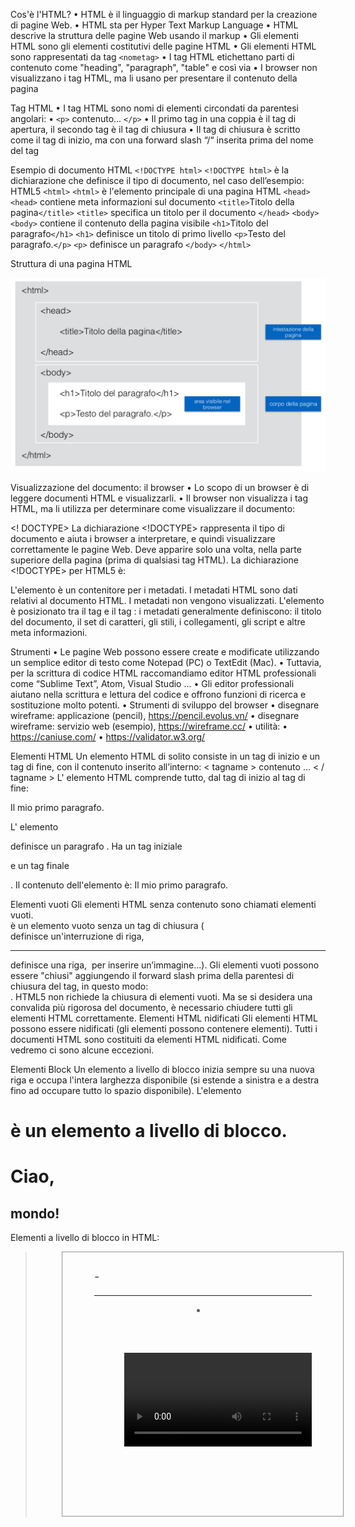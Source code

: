 Cos'è l'HTML?
• HTML è il linguaggio di markup standard per la creazione di pagine
Web.
• HTML sta per Hyper Text Markup Language
• HTML descrive la struttura delle pagine Web usando il markup
• Gli elementi HTML sono gli elementi costitutivi delle pagine HTML
• Gli elementi HTML sono rappresentati da tag `<nometag>`
• I tag HTML etichettano parti di contenuto come "heading", "paragraph",
"table" e così via
• I browser non visualizzano i tag HTML, ma li usano per presentare il
contenuto della pagina

Tag HTML
• I tag HTML sono nomi di elementi circondati da
parentesi angolari:
• `<p>` contenuto... `</p>`
• Il primo tag in una coppia è il tag di apertura, il
secondo tag è il tag di chiusura
• Il tag di chiusura è scritto come il tag di inizio, ma
con una forward slash “/“ inserita prima del nome
del tag

Esempio di documento HTML
`<!DOCTYPE html>` `<!DOCTYPE html>` è la dichiarazione che definisce
il tipo di documento, nel caso dell’esempio: HTML5
`<html>` `<html>` è l'elemento principale di una pagina HTML
`<head>`
`<head>` contiene meta informazioni sul documento
`<title>`Titolo della pagina`</title>`
`<title>` specifica un titolo per il documento
`</head>`
`<body>`
`<body>` contiene il contenuto della pagina visibile
`<h1>`Titolo del paragrafo`</h1>` `<h1>` definisce un titolo di primo livello
`<p>`Testo del paragrafo.`</p>` `<p>` definisce un paragrafo
`</body>`
`</html>`

Struttura di una pagina HTML

![struttura](img/strutturaHTML5.png)

Visualizzazione del documento: il browser
• Lo scopo di un browser è di leggere documenti HTML e visualizzarli.
• Il browser non visualizza i tag HTML, ma li utilizza per determinare come
visualizzare il documento:

<! DOCTYPE>
La dichiarazione <!DOCTYPE> rappresenta il tipo di documento e aiuta i browser a interpretare,
e quindi visualizzare correttamente le pagine Web.
Deve apparire solo una volta, nella parte superiore della pagina (prima di qualsiasi tag HTML).
La dichiarazione <!DOCTYPE> per HTML5 è:
<!DOCTYPE html>

<head>
L'elemento <head> è un contenitore per i metadati. I metadati HTML
sono dati relativi al documento HTML. I metadati non vengono
visualizzati.
L'elemento <head> è posizionato tra il tag <html> e il tag <body>:
<!DOCTYPE html>
<html>
<head>
<title>La mia pagina web</title>
<meta charset = "UTF-8">
</head>
<body>
i metadati generalmente definiscono: il titolo del documento, il set di
caratteri, gli stili, i collegamenti, gli script e altre meta informazioni.

Strumenti
• Le pagine Web possono essere create e modificate utilizzando un semplice editor di testo
come Notepad (PC) o TextEdit (Mac).
• Tuttavia, per la scrittura di codice HTML raccomandiamo editor HTML professionali come
“Sublime Text”, Atom, Visual Studio ...
• Gli editor professionali aiutano nella scrittura e lettura del codice e offrono funzioni di ricerca e
sostituzione molto potenti.
• Strumenti di sviluppo del browser
• disegnare wireframe: applicazione (pencil), https://pencil.evolus.vn/
• disegnare wireframe: servizio web (esempio), https://wireframe.cc/
• utilità:
• https://caniuse.com/
• https://validator.w3.org/

Elementi HTML
Un elemento HTML di solito consiste in un tag di inizio e un tag di
fine, con il contenuto inserito all’interno:
< tagname > contenuto ... < / tagname >
L' elemento HTML comprende tutto, dal tag di inizio al tag di fine:
<p> Il mio primo paragrafo. </p>
L' elemento <p> definisce un paragrafo . Ha un tag iniziale <p> e
un tag finale </p>.
Il contenuto dell'elemento è: Il mio primo paragrafo.

Elementi vuoti
Gli elementi HTML senza contenuto sono chiamati elementi vuoti.
<br> è un elemento vuoto senza un tag di chiusura (<br> definisce un'interruzione
di riga, <hr> definisce una riga, <img> per inserire un’immagine...).
Gli elementi vuoti possono essere "chiusi" aggiungendo il forward slash prima
della parentesi di chiusura del tag, in questo modo: <br />.
HTML5 non richiede la chiusura di elementi vuoti. Ma se si desidera una convalida
più rigorosa del documento, è necessario chiudere tutti gli elementi HTML
correttamente.
Elementi HTML nidificati
Gli elementi HTML possono essere nidificati (gli elementi possono contenere
elementi). Tutti i documenti HTML sono costituiti da elementi HTML nidificati.
Come vedremo ci sono alcune eccezioni.

Elementi Block
Un elemento a livello di blocco inizia sempre su una nuova riga e occupa
l'intera larghezza disponibile (si estende a sinistra e a destra fino ad
occupare tutto lo spazio disponibile).
L'elemento <h1> è un elemento a livello di blocco.
<h1>Ciao,</h1>
<h2>mondo!</h2>
Elementi a livello di blocco in HTML:
<address>
<article>
<aside>
<blockquote>
<canvas>
<dd>
<div>
<dl>
<dt>
<fieldset>
<figcaption>
<figure>
<footer>
<form>
<h1>-<h6>
<header>
<hr>
<li>
<main>
<nav>
<noscript>
<ol>
<output>
<p>
<pre>
<section>
<table>
<tfoot>
<ul>
<video>


Elementi Inline
Gli elementi del tipo inline si dispongono uno di fianco all’altro e occupano solo la
larghezza necessaria per mostrare il contenuto.
Di seguito è rappresentato un elemento <a> incorporato all'interno di un
paragrafo.
<p><a href="http://www.saggiamente.com"> Vai al sito
saggiamente.com</a></p>
Elementi in linea in HTML:
<a>
<abbr>
<acronym>
<b>
<bdo>
<big>
<br>
<button>
<cite>
<code>
<dfn>
<em>
<i>
<img>
<input>
<kbd>
<label>
<map>
<object>
<q>
<samp>
<script>
<select>
<small>
<span>
<strong>
<sub>
<sup>
<textarea>
<time>
<tt>
<var>
La maggior parte dei browser visualizza l'elemento <img> come elemento inline-block.

Attributi HTML
• Tutti gli elementi HTML possono avere attributi
• Gli attributi forniscono informazioni aggiuntive su
un elemento
• Gli attributi sono sempre specificati nel tag di inizio
• Gli attributi di solito vengono rappresentati da
coppie nome / valore tipo: nome = "valore"

lang
La lingua viene dichiarata con l'attributo lang dichiarato all’interno del tag <html>.
Dichiarare una lingua è importante per le applicazioni di accessibilità (screen
reader) e per i motori di ricerca:
<!DOCTYPE html>
<html lang="en-US">
<body>
...
</body>
</html>
Le prime due lettere specificano la lingua (en). Se c'è un dialetto, usa altre due
lettere (US) *.
Una pagina italiana avrà la dichiarazione seguente:
<html lang="it">
* https://www.w3schools.com/tags/ref_language_codes.asp

href
I collegamenti HTML sono definiti con il tag <a>. L'indirizzo del link è specificato
nell’attributo href (Hypertext REFerence):
<a href="https://www.miosito.it">Questo è un il collegamento al mio sito</a>
src
Le immagini HTML sono definite con il tag <img>.
Il nome del file dell'immagine viene specificato nell’attributo src:
<img src="torino.jpg">
width, height
Le immagini in HTML hanno un set di attributi relativi alla dimensione che specificano la
larghezza e l'altezza dell'immagine:
<img src="torino.jpg" width="800" height=“400">
I valori relativi alle dimensioni sono da intendersi in pixel: larghezza = "800" significa
larghezza 800 px.

alt
L' attributo alt specifica un testo alternativo da utilizzare, quando un'immagine non può essere
visualizzata.
Il valore dell'attributo può essere letto dagli screen reader. In questo modo, qualcuno che "ascolta"
la pagina Web, ad esempio una persona ipovedente, può capire cosa rappresenta l'elemento.
<img src="torino.jpg" alt="foto panoramica della città di Torino che ritrae piazza
Vittorio Veneto vista dal monte dei Cappuccini">
title
title viene aggiunto ad un elemento. Il valore dell'attributo verrà visualizzato come suggerimento
(testo in fumetto) quando si passa il mouse sopra l’elemento:
<p title="Suggerimento...">Il mio paragrafo</p>
<a href="https://www.miosito.it" title="Visita il mio sito">Questo è un il collegamento al
mio sito</a>
style
L' attributo style è usato per specificare lo stile di un elemento, come il colore, il carattere, la
dimensione, l’allineamento, ecc.
<p style="color:red">Questo paragrafo è rosso!</p>

Uso delle virgolette per i valori dell’attributo
Lo standard HTML5 non richiede virgolette attorno ai valori degli
attributi.
L' attributo href può essere scritto senza virgolette:
<a href=https://www.mioblog.it>
<a href="https://www.mioblog.it">
È necessario usare le virgolette. L’esempio seguente non mostrerà
correttamente l'attributo titolo, perché contiene uno spazio:
<p title=informazioni sul corso>

Virgolette singole o doppie?
Le doppie virgolette attorno ai valori degli attributi sono le
più comuni in HTML, ma è possibile utilizzare anche
virgolette singole.
In alcune situazioni, quando il valore dell'attributo contiene
doppie virgolette, è necessario utilizzare le virgolette singole:
<p title='Camillo Benso, "Conte di Cavour" '>
Oppure:
<p title="Camillo Benso, 'Conte di Cavour' ">

Commenti HTML
I tag di commento vengono utilizzati per inserire commenti nel codice sorgente HTML.
Puoi aggiungere commenti al tuo sorgente HTML usando la seguente sintassi:
<!-- Qui puoi inserire i tuoi commenti -->
Il punto esclamativo (!) va inserito solo nel tag di apertura.
I commenti non vengono visualizzati dal browser quindi possono aiutare a documentare il
codice HTML.
Con i commenti puoi inserire notifiche e promemoria nel tuo codice:
<p>Questo è un paragrafo</p>
<!-- Ricordarsi di aggiungere un pulsante “more info” -->
I commenti sono anche ottimi per il debug, perché puoi commentare le righe di codice
HTML, una alla volta, per cercare errori:
<!--
<img src="torino.jpg" alt=“Foto panoramica di Torino">
-->

Elementi HTML
Heading (intestazioni)
I titoli sono definiti con i tag da <h1> a <h6>.
<h1>definisce la voce più importante. <h6>definisce l'intestazione meno
importante.
<h1>Titolo 1</h1>
<h2>Titolo 2</h2>
<h3>Titolo 3</h3>
<h4>Titolo 4</h4>
<h5>Titolo 5</h5>
<h6>Titolo 6</h6>

Le intestazioni sono importanti
I motori di ricerca utilizzano i titoli per indicizzare la struttura e il contenuto delle tue
pagine web.
Gli utenti scorrono velocemente le pagine in base ai titoli. È importante utilizzare i
titoli per mostrare la struttura del documento.
le intestazioni <h1> dovrebbero essere usate per le intestazioni principali, seguite
dal <h2>, poi le meno importanti <h3> e così via.
Nota: utilizzare le intestazioni HTML solo per i titoli. Non usare le intestazioni per
rendere il testo di dimensioni maggiori o in grassetto.
Dimensione del carattere delle Intestazioni
Ogni <h> ha una dimensione predefinita. Tuttavia, è possibile specificare la
dimensione per qualsiasi intestazione con l'attributo style, utilizzando la proprietà
CSS font-size:
<h1 style="font-size:36px;">Titolo 1</h1>

<p>
Con HTML, non puoi modificare l'output aggiungendo spazi extra o linee extra nel
tuo codice HTML.
Il browser rimuoverà spazi aggiuntivi e linee aggiuntive quando viene visualizzata la
pagina:

<div>
L'elemento <div> (HTML Content Division) è spesso usato come contenitore per altri elementi
HTML.
L'elemento <div> non ha attributi obbligatori, ma style, class e id vengono utilizzati frequentemente.
Se utilizzato insieme ai CSS, l'elemento <div> può essere utilizzato per creare stili di contenuto:
<div style="background-color:black;color:white;padding:20px;">
<h2>Roma</h2>
<p>Roma è la capitale d’Italia. È la città più turistica e popolare in Italia, ci vivono circa 3
milioni di abitanti.</p>
</div>

<span>
L'elemento <span> non ha attributi obbligatori, ma style, classe e id vengono
utilizzati frequentemente.
Se utilizzato insieme ai CSS, l'elemento <span> può essere utilizzato per
modificare parti del testo:
<h1>Un titolo<span style="color:red">importante</span></h1>
o per contenere un’immagine/icona:
<p>
<span>
<img src="assets/img/smile.png"
alt="Faccia sorridente"
style="width:42px;height:42px;">
</span> Lorem ipsum dolor sit...
</p>


